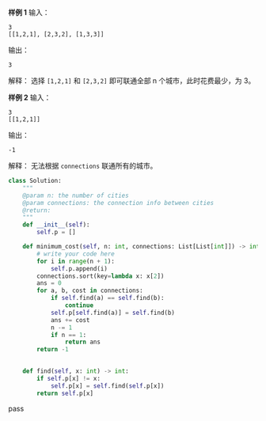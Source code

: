 
**样例 1**
输入：
```plaintext
3
[[1,2,1], [2,3,2], [1,3,3]]
```
输出：
```plaintext
3
```
解释：
选择 `[1,2,1]` 和 `[2,3,2]` 即可联通全部 n 个城市，此时花费最少，为 3。

**样例 2**
输入：
```plaintext
3
[[1,2,1]]
```
输出：
```plaintext
-1
```
解释：
无法根据 `connections` 联通所有的城市。


```python
class Solution:
    """
    @param n: the number of cities
    @param connections: the connection info between cities
    @return: 
    """
    def __init__(self):
        self.p = []

    def minimum_cost(self, n: int, connections: List[List[int]]) -> int:
        # write your code here
        for i in range(n + 1):
            self.p.append(i)
        connections.sort(key=lambda x: x[2])
        ans = 0
        for a, b, cost in connections:
            if self.find(a) == self.find(b):
                continue
            self.p[self.find(a)] = self.find(b)
            ans += cost
            n -= 1
            if n == 1:
                return ans
        return -1

    
    def find(self, x: int) -> int:
        if self.p[x] != x:
            self.p[x] = self.find(self.p[x])
        return self.p[x]
```
pass